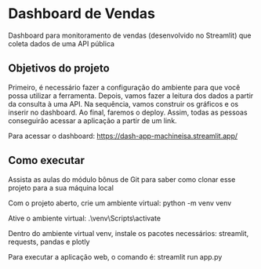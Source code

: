 # Dashboard de Vendas
Dashboard para monitoramento de vendas (desenvolvido no Streamlit) que coleta dados de uma API pública

## Objetivos do projeto

Primeiro, é necessário fazer a configuração do ambiente para que você possa utilizar a ferramenta. 
Depois, vamos fazer a leitura dos dados a partir da consulta à uma API. Na sequência, vamos construir os gráficos e os inserir no dashboard.
Ao final, faremos o deploy. Assim, todas as pessoas conseguirão acessar a aplicação a partir de um link.

Para acessar o dashboard: https://dash-app-machineisa.streamlit.app/

## Como executar

Assista as aulas do módulo bônus de Git para saber como clonar esse projeto para a sua máquina local

Com o projeto aberto, crie um ambiente virtual: python -m venv venv

Ative o ambiente virtual: .\venv\Scripts\activate

Dentro do ambiente virtual venv, instale os pacotes necessários: streamlit, requests, pandas e plotly

Para executar a aplicação web, o comando é: streamlit run app.py

